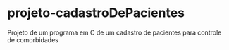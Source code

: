 # projeto-cadastroDePacientes
Projeto de um programa em C de um cadastro de pacientes para controle de comorbidades
